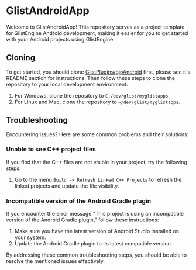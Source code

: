 # GlistAndroidApp

Welcome to GlistAndroidApp! This repository serves as a project template for GlistEngine Android development, making it easier for you to get started with your Android projects using GlistEngine.

## Cloning

To get started, you should clone [GlistPlugins/gipAndroid](https://github.com/GlistPlugins/gipAndroid) first, please see it's README section for instructions.
Then follow these steps to clone the repository to your local development environment:

1. For Windows, clone the repository to `C:/dev/glist/myglistapps`.
2. For Linux and Mac, clone the repository to `~/dev/glist/myglistapps`.

## Troubleshooting

Encountering issues? Here are some common problems and their solutions:

### Unable to see C++ project files

If you find that the C++ files are not visible in your project, try the following steps:

1. Go to the menu `Build -> Refresh Linked C++ Projects` to refresh the linked projects and update the file visibility.

### Incompatible version of the Android Gradle plugin

If you encounter the error message "This project is using an incompatible version of the Android Gradle plugin," follow these instructions:

1. Make sure you have the latest version of Android Studio installed on your system.
2. Update the Android Gradle plugin to its latest compatible version.

By addressing these common troubleshooting steps, you should be able to resolve the mentioned issues effectively.
